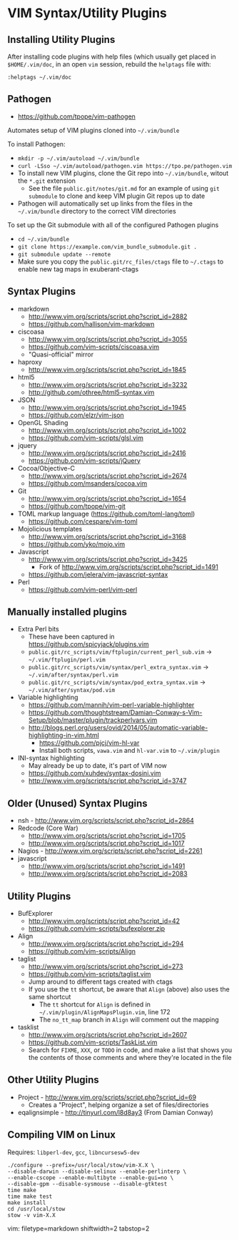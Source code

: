 # VIM Syntax/Utility Plugins #

## Installing Utility Plugins ##

After installing code plugins with help files (which usually get placed in
`$HOME/.vim/doc`, in an open `vim` session, rebuild the `helptags` file with:

    :helptags ~/.vim/doc

## Pathogen ##
- https://github.com/tpope/vim-pathogen

Automates setup of VIM plugins cloned into `~/.vim/bundle`

To install Pathogen:
  - `mkdir -p ~/.vim/autoload ~/.vim/bundle`
  - `curl -LSso ~/.vim/autoload/pathogen.vim https://tpo.pe/pathogen.vim`
- To install new VIM plugins, clone the Git repo into `~/.vim/bundle`, witout
  the `*.git` extension
  - See the file `public.git/notes/git.md` for an example of using `git
    submodule` to clone and keep VIM plugin Git repos up to date
- Pathogen will automatically set up links from the files in the
`~/.vim/bundle` directory to the correct VIM directories

To set up the Git submodule with all of the configured Pathogen plugins
- `cd ~/.vim/bundle`
- `git clone https://example.com/vim_bundle_submodule.git .`
- `git submodule update --remote`
- Make sure you copy the `public.git/rc_files/ctags` file to `~/.ctags` to
  enable new tag maps in exuberant-ctags

## Syntax Plugins ##
- markdown
  - http://www.vim.org/scripts/script.php?script_id=2882
  - https://github.com/hallison/vim-markdown
- ciscoasa
  - http://www.vim.org/scripts/script.php?script_id=3055
  - https://github.com/vim-scripts/ciscoasa.vim
  - "Quasi-official" mirror
- haproxy
  - http://www.vim.org/scripts/script.php?script_id=1845
- html5
  - http://www.vim.org/scripts/script.php?script_id=3232
  - http://github.com/othree/html5-syntax.vim
- JSON
  - http://www.vim.org/scripts/script.php?script_id=1945
  - https://github.com/elzr/vim-json
- OpenGL Shading
  - http://www.vim.org/scripts/script.php?script_id=1002
  - https://github.com/vim-scripts/glsl.vim
- jquery
  - http://www.vim.org/scripts/script.php?script_id=2416
  - https://github.com/vim-scripts/jQuery
- Cocoa/Objective-C
  - http://www.vim.org/scripts/script.php?script_id=2674
  - https://github.com/msanders/cocoa.vim
- Git
  - http://www.vim.org/scripts/script.php?script_id=1654
  - https://github.com/tpope/vim-git
- TOML markup language (https://github.com/toml-lang/toml) 
  - https://github.com/cespare/vim-toml
- Mojolicious templates
  - http://www.vim.org/scripts/script.php?script_id=3168
  - https://github.com/yko/mojo.vim
- Javascript
  - http://www.vim.org/scripts/script.php?script_id=3425
    - Fork of http://www.vim.org/scripts/script.php?script_id=1491
  - https://github.com/jelera/vim-javascript-syntax
- Perl
  - https://github.com/vim-perl/vim-perl

## Manually installed plugins ##
- Extra Perl bits
  - These have been captured in https://github.com/spicyjack/plugins.vim
  - `public.git/rc_scripts/vim/ftplugin/current_perl_sub.vim` ->
    `~/.vim/ftplugin/perl.vim`
  - `public.git/rc_scripts/vim/syntax/perl_extra_syntax.vim` ->
    `~/.vim/after/syntax/perl.vim`
  - `public.git/rc_scripts/vim/syntax/pod_extra_syntax.vim` ->
    `~/.vim/after/syntax/pod.vim`
- Variable highlighting
  - https://github.com/mannih/vim-perl-variable-highlighter
  - https://github.com/thoughtstream/Damian-Conway-s-Vim-Setup/blob/master/plugin/trackperlvars.vim
  - http://blogs.perl.org/users/ovid/2014/05/automatic-variable-highlighting-in-vim.html
    - https://github.com/pjcj/vim-hl-var
    - Install both scripts, `vawa.vim` and `hl-var.vim` to `~/.vim/plugin`
- INI-syntax highlighting
  - May already be up to date, it's part of VIM now
  - https://github.com/xuhdev/syntax-dosini.vim
  - http://www.vim.org/scripts/script.php?script_id=3747
## Older (Unused) Syntax Plugins ##
- nsh - http://www.vim.org/scripts/script.php?script_id=2864
- Redcode  (Core War)
  - http://www.vim.org/scripts/script.php?script_id=1705
  - http://www.vim.org/scripts/script.php?script_id=1017
- Nagios - http://www.vim.org/scripts/script.php?script_id=2261
- javascript
  - http://www.vim.org/scripts/script.php?script_id=1491
  - http://www.vim.org/scripts/script.php?script_id=2083

## Utility Plugins ##
- BufExplorer
  - http://www.vim.org/scripts/script.php?script_id=42
  - https://github.com/vim-scripts/bufexplorer.zip
- Align
  - http://www.vim.org/scripts/script.php?script_id=294
  - https://github.com/vim-scripts/Align
- taglist
  - http://www.vim.org/scripts/script.php?script_id=273
  - https://github.com/vim-scripts/taglist.vim
  - Jump around to different tags created with ctags
  - If you use the `tt` shortcut, be aware that `Align` (above) also uses the
    same shortcut
    - The `tt` shortcut for `Align` is defined in
      `~/.vim/plugin/AlignMapsPlugin.vim`, line 172
    - The `no_tt_map` branch in `Align` will comment out the mapping
- tasklist
  - http://www.vim.org/scripts/script.php?script_id=2607
  - https://github.com/vim-scripts/TaskList.vim
  - Search for `FIXME`, `XXX`, or `TODO` in code, and make a list that shows
    you the contents of those comments and where they're located in the file

## Other Utility Plugins ##
- Project - http://www.vim.org/scripts/script.php?script_id=69
  - Creates a "Project", helping organize a set of files/directories
- eqalignsimple - http://tinyurl.com/l8d8ay3 (From Damian Conway)

## Compiling VIM on Linux ##
Requires: `libperl-dev`, `gcc`, `libncursesw5-dev`

    ./configure --prefix=/usr/local/stow/vim-X.X \
    --disable-darwin --disable-selinux --enable-perlinterp \
    --enable-cscope --enable-multibyte --enable-gui=no \
    --disable-gpm --disable-sysmouse --disable-gtktest
    time make
    time make test
    make install
    cd /usr/local/stow
    stow -v vim-X.X

vim: filetype=markdown shiftwidth=2 tabstop=2
